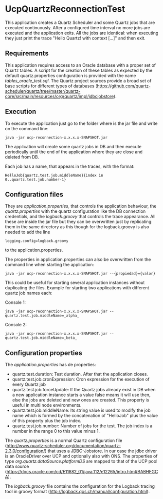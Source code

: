 UcpQuartzReconnectionTest
=========================

This application creates a Quartz Scheduler and some Quartz jobs that are executed continuously. After a configured time interval no more jobs are executed and the application exits. All the jobs are identical: when executing they just print the trace "Hello Quartz! with context [...]" and then exit.

Requirements
------------
This application requires access to an Oracle database with a proper set of Quartz tables. A script for the creation of these tables as expected by the default quartz.properties configuration is provided with the name *tables_oracle_test.sql*. The Quartz project sources provide a broad set of base scripts for different types of databases (https://github.com/quartz-scheduler/quartz/tree/master/quartz-core/src/main/resources/org/quartz/impl/jdbcjobstore).

Execution  
---------
To execute the application just go to the folder where is the jar file and write on the command line: 

	java -jar ucp-reconnection-x.x.x.x-SNAPSHOT.jar

The application will create some quartz jobs in DB and then execute periodically until the end of the application where they are close and deleted from DB. 

Each job has a name, that appears in the traces, with the format:

	HelloJob{quartz.test.job.middleName}{index in 0..quartz.test.job.number-1}

Configuration files
--------------------
They are *application.properties*, that controls the application behaviour, the *quartz.properties* with the quartz configuration like the DB connection credentials, and the *logback.groovy* that controls the trace appearance. 
All these are inside the jar file but they can be overwritten just by replicating them in the same directory as this though for the logback.groovy is also needed to add the line 

    logging.config=logback.groovy

to the application.properties.

The properties in application.properties can also be overwritten from the command line when starting the application:

	java -jar ucp-reconnection-x.x.x.x-SNAPSHOT.jar --{propiedad}={valor}

This could be useful for starting several application instances without duplicating the files. Example for starting two applications with different quartz job names each:

Console 1:

	java -jar ucp-reconnection-x.x.x.x-SNAPSHOT.jar --quartz.test.job.middleName=_alpha_

Console 2:

	java -jar ucp-reconnection-x.x.x.x-SNAPSHOT.jar --quartz.test.job.middleName=_beta_

Configuration properties
------------------------
The *application.properties* has de properties:

- quartz.test.duration: Test duration. After that the application closes.
- quartz.test.job.cronExpression: Cron expression for the execution of every Quartz job
- quartz.test.job.forceUpdate: If the Quartz jobs already exist in DB when a new application instance starts a value false means it will use then, else the jobs are deleted and new ones are created. This property is useful in multi node environments.
- quartz.test.job.middleName: Its string value is used to modify the job name which is formed by the concatenation of "HelloJob" plus the value of this property plus the job index.
- quartz.test.job.number: Number of jobs for the test. The job index is a number in the range 0 to this value minus 1.

The *quartz.properties* is a normal Quartz configuration file (http://www.quartz-scheduler.org/documentation/quartz-2.3.0/configuration/) that uses a JDBC-Jobstore. In our case the jdbc driver is an OracleDriver over UCP and optionally also with ONS. The properties of type _org.quartz.dataSource.platformDS_ are mapped to that of the UCP pool data source (https://docs.oracle.com/cd/E11882_01/java.112/e12265/intro.htm#BABHFGCA).

The *logback.groovy* file contains the configuration for the Logback tracing tool in groovy format (http://logback.qos.ch/manual/configuration.html).   
